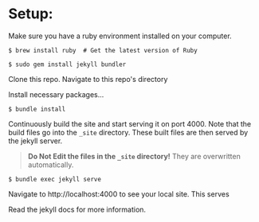 # Setup:

Make sure you have a ruby environment installed on your computer.

    $ brew install ruby  # Get the latest version of Ruby

    $ sudo gem install jekyll bundler 

Clone this repo. Navigate to this repo's directory

Install necessary packages...

    $ bundle install

Continuously build the site and start serving it on port 4000. Note that the build files go into the `_site` directory. These built files are then served by the jekyll server.

> **Do Not Edit the files in the `_site` directory!** They are overwritten automatically.

    $ bundle exec jekyll serve 

Navigate to http://localhost:4000 to see your local site. This serves

Read the jekyll docs for more information.
